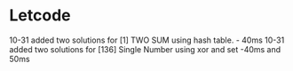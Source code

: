 # Letcode

10-31 added  two solutions for [1] TWO SUM using hash table. - 40ms
10-31 added two solutions for [136] Single Number using xor and set -40ms and 50ms
